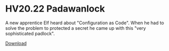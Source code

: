 # HV20.22 Padawanlock

A new apprentice Elf heard about "Configuration as Code". When he had to solve the problem to protected a secret he came up with this "very sophisticated padlock".

[Download](./6a6fbeb6-3556-4b76-ba4c-daf5f2bfffc4.zip)
